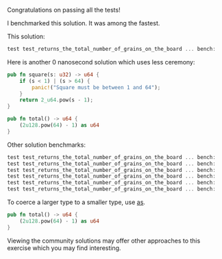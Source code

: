 Congratulations on passing all the tests!

I benchmarked this solution. It was among the fastest.

This solution:

```rust
test test_returns_the_total_number_of_grains_on_the_board ... bench:           0 ns/iter (+/- 0)
```

Here is another 0 nanosecond solution which uses less ceremony:

```rust
pub fn square(s: u32) -> u64 {
    if (s < 1) | (s > 64) {
        panic!("Square must be between 1 and 64");
    }
    return 2_u64.pow(s - 1);
}

pub fn total() -> u64 {
    (2u128.pow(64) - 1) as u64
}
```

Other solution benchmarks:

```rust
test test_returns_the_total_number_of_grains_on_the_board ... bench:           0 ns/iter (+/- 0)
test test_returns_the_total_number_of_grains_on_the_board ... bench:         224 ns/iter (+/- 32)
test test_returns_the_total_number_of_grains_on_the_board ... bench:         466 ns/iter (+/- 23)
test test_returns_the_total_number_of_grains_on_the_board ... bench:         466 ns/iter (+/- 25)
test test_returns_the_total_number_of_grains_on_the_board ... bench:         563 ns/iter (+/- 32)
test test_returns_the_total_number_of_grains_on_the_board ... bench:       2,954 ns/iter (+/- 406)
```

To coerce a larger type to a smaller type, use
[as](https://doc.rust-lang.org/1.30.0/book/first-edition/casting-between-types.html).

```rust
pub fn total() -> u64 {
    (2u128.pow(64) - 1) as u64
}
```

Viewing the community solutions may offer other approaches to this exercise
which you may find interesting.
